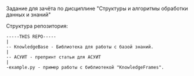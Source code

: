 Задание для зачёта по дисциплине 
"Структуры и алгоритмы обработки данных и знаний"

Структура репозитория:
```
-----THIS REPO-----
|
-- KnowledgeBase - Библиотека для работы с базой знаний.
|
-- АСУИТ - препринт статьи для АСУИТ
|
-example.py - пример работы с библиотекой "KnowledgeFrames".
```
